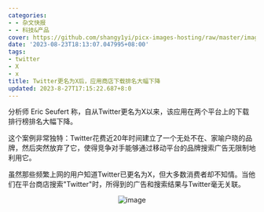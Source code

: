 ```yaml
---
categories:
- - 杂文快报
- - 科技&产品
cover: https://github.com/shangy1yi/picx-images-hosting/raw/master/image.4sij9pi0n660.png
date: '2023-08-23T18:13:07.047995+08:00'
tags:
- twitter
- X
- x
title: Twitter更名为X后，应用商店下载排名大幅下降
updated: 2023-8-27T17:15:22.687+8:0
---
```

分析师 Eric Seufert 称，自从Twitter更名为X以来，该应用在两个平台上的下载排行榜排名大幅下降。

这个案例非常独特：Twitter花费近20年时间建立了一个无处不在、家喻户晓的品牌，然后突然放弃了它，使得竞争对手能够通过移动平台的品牌搜索广告无限制地利用它。

虽然那些频繁上网的用户知道Twitter已更名为X，但大多数消费者却不知情。当他们在平台商店搜索"Twitter"时，所得到的广告和搜索结果与Twitter毫无关联。

<center>

<img src="https://github.com/shangy1yi/picx-images-hosting/raw/master/image.6g83pez7hrg0.webp" alt="image" />
